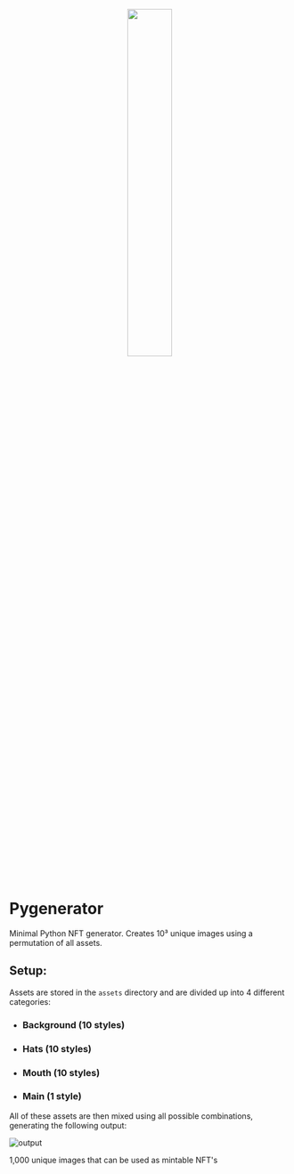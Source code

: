 <p align="center">
  <img src='https://user-images.githubusercontent.com/78695941/153789056-8424db1c-6f7c-4150-b923-26dd54654346.png' width="40%"/>
</p>

# Pygenerator
Minimal Python NFT generator. Creates 10³ unique images using a permutation of all assets.

## Setup:
Assets are stored in the `assets` directory and are divided up into 4 different categories:

* ### Background (10 styles)
* ### Hats (10 styles)
* ### Mouth (10 styles)
* ### Main (1 style)

All of these assets are then mixed using all possible combinations, generating the following output:

![output](https://user-images.githubusercontent.com/78695941/153790118-ea162429-ab30-40e3-b006-3eaa34d6282b.png)

1,000 unique images that can be used as mintable NFT's
